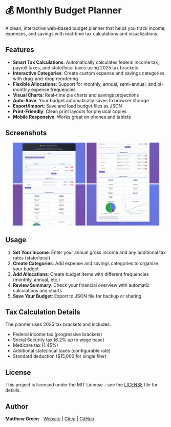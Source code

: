 # 💰 Monthly Budget Planner

A clean, interactive web-based budget planner that helps you track income, expenses, and savings with real-time tax calculations and visualizations.

## Features

- **Smart Tax Calculations**: Automatically calculates federal income tax, payroll taxes, and state/local taxes using 2025 tax brackets
- **Interactive Categories**: Create custom expense and savings categories with drag-and-drop reordering
- **Flexible Allocations**: Support for monthly, annual, semi-annual, and bi-monthly expense frequencies
- **Visual Charts**: Real-time pie charts and savings projections
- **Auto-Save**: Your budget automatically saves to browser storage
- **Export/Import**: Save and load budget files as JSON
- **Print-Friendly**: Clean print layouts for physical copies
- **Mobile Responsive**: Works great on phones and tablets

## Screenshots

<div align="center">
  <img src="static/media/readme/income_and_categories.png" alt="Income and Categories" width="45%" />
  <img src="static/media/readme/allocations.png" alt="Budget Allocations" width="45%" />
</div>

<div align="center">
  <img src="static/media/readme/summary_metrics.png" alt="Financial Summary" width="45%" />
  <img src="static/media/readme/summary_charts.png" alt="Budget Charts" width="45%" />
</div>

## Usage

1. **Set Your Income**: Enter your annual gross income and any additional tax rates (state/local)
2. **Create Categories**: Add expense and savings categories to organize your budget
3. **Add Allocations**: Create budget items with different frequencies (monthly, annual, etc.)
4. **Review Summary**: Check your financial overview with automatic calculations and charts
5. **Save Your Budget**: Export to JSON file for backup or sharing

## Tax Calculation Details

The planner uses 2025 tax brackets and includes:

- Federal income tax (progressive brackets)
- Social Security tax (6.2% up to wage base)
- Medicare tax (1.45%)
- Additional state/local taxes (configurable rate)
- Standard deduction ($15,000 for single filer)

## License

This project is licensed under the MIT License - see the [LICENSE](LICENSE) file for details.

## Author

**Matthew Green** - [Website](https://matthewgreen.gg/) | [Gitea](https://git.matthewgreen.gg/mgreen/) | [GitHub](https://github.com/greenmatthew/)
